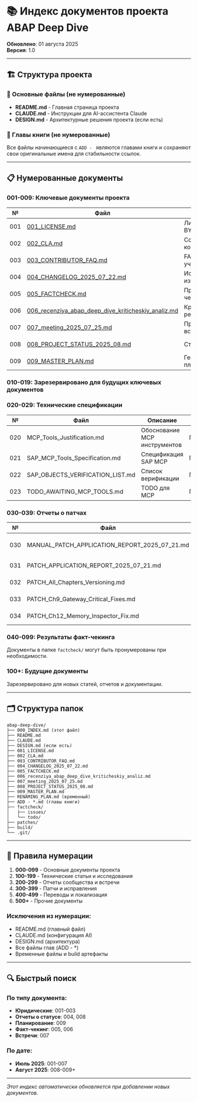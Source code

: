 # 📚 Индекс документов проекта ABAP Deep Dive

**Обновлено**: 01 августа 2025  
**Версия**: 1.0

---

## 🏗️ Структура проекта

### 📌 Основные файлы (не нумерованные)
- **README.md** - Главная страница проекта
- **CLAUDE.md** - Инструкции для AI-ассистента Claude
- **DESIGN.md** - Архитектурные решения проекта (если есть)

### 📖 Главы книги (не нумерованные)
Все файлы начинающиеся с `ADD - ` являются главами книги и сохраняют свои оригинальные имена для стабильности ссылок.

---

## 📋 Нумерованные документы

### 001-009: Ключевые документы проекта
| № | Файл | Описание | Дата |
|---|------|----------|------|
| 001 | [001_LICENSE.md](001_LICENSE.md) | Лицензия CC BY-NC 4.0 | 2025-07-21 |
| 002 | [002_CLA.md](002_CLA.md) | Соглашение контрибьютора | 2025-07-21 |
| 003 | [003_CONTRIBUTOR_FAQ.md](003_CONTRIBUTOR_FAQ.md) | FAQ для участников | 2025-07-21 |
| 004 | [004_CHANGELOG_2025_07_22.md](004_CHANGELOG_2025_07_22.md) | История изменений | 2025-07-22 |
| 005 | [005_FACTCHECK.md](005_FACTCHECK.md) | Процесс факт-чекинга | 2025-07-22 |
| 006 | [006_recenziya_abap_deep_dive_kriticheskiy_analiz.md](006_recenziya_abap_deep_dive_kriticheskiy_analiz.md) | Критическая рецензия | 2025-07-22 |
| 007 | [007_meeting_2025_07_25.md](007_meeting_2025_07_25.md) | Протокол встречи | 2025-07-27 |
| 008 | [008_PROJECT_STATUS_2025_08.md](008_PROJECT_STATUS_2025_08.md) | Статус проекта | 2025-08-01 |
| 009 | [009_MASTER_PLAN.md](009_MASTER_PLAN.md) | Генеральный план | 2025-08-01 |

### 010-019: Зарезервировано для будущих ключевых документов

### 020-029: Технические спецификации
| № | Файл | Описание | Статус |
|---|------|----------|--------|
| 020 | MCP_Tools_Justification.md | Обоснование MCP инструментов | Планируется |
| 021 | SAP_MCP_Tools_Specification.md | Спецификация SAP MCP | Планируется |
| 022 | SAP_OBJECTS_VERIFICATION_LIST.md | Список верификации | Планируется |
| 023 | TODO_AWAITING_MCP_TOOLS.md | TODO для MCP | Планируется |

### 030-039: Отчеты о патчах
| № | Файл | Описание | Статус |
|---|------|----------|--------|
| 030 | MANUAL_PATCH_APPLICATION_REPORT_2025_07_21.md | Ручное применение патчей | Планируется |
| 031 | PATCH_APPLICATION_REPORT_2025_07_21.md | Автоматические патчи | Планируется |
| 032 | PATCH_All_Chapters_Versioning.md | Версионирование глав | Планируется |
| 033 | PATCH_Ch9_Gateway_Critical_Fixes.md | Критические исправления | Планируется |
| 034 | PATCH_Ch12_Memory_Inspector_Fix.md | Исправления Memory Inspector | Планируется |

### 040-099: Результаты факт-чекинга
Документы в папке `factcheck/` могут быть пронумерованы при необходимости.

### 100+: Будущие документы
Зарезервировано для новых статей, отчетов и документации.

---

## 🗂️ Структура папок

```
abap-deep-dive/
├── 000_INDEX.md (этот файл)
├── README.md
├── CLAUDE.md
├── DESIGN.md (если есть)
├── 001_LICENSE.md
├── 002_CLA.md
├── 003_CONTRIBUTOR_FAQ.md
├── 004_CHANGELOG_2025_07_22.md
├── 005_FACTCHECK.md
├── 006_recenziya_abap_deep_dive_kriticheskiy_analiz.md
├── 007_meeting_2025_07_25.md
├── 008_PROJECT_STATUS_2025_08.md
├── 009_MASTER_PLAN.md
├── RENAMING_PLAN.md (временный)
├── ADD - *.md (главы книги)
├── factcheck/
│   ├── issues/
│   └── todo/
├── patches/
├── build/
└── .git/
```

---

## 📝 Правила нумерации

1. **000-099** - Основные документы проекта
2. **100-199** - Технические статьи и исследования
3. **200-299** - Отчеты сообщества и встречи
4. **300-399** - Патчи и исправления
5. **400-499** - Переводы и локализация
6. **500+** - Прочие документы

### Исключения из нумерации:
- README.md (главный файл)
- CLAUDE.md (конфигурация AI)
- DESIGN.md (архитектура)
- Все файлы глав (ADD - *)
- Временные файлы и build артефакты

---

## 🔍 Быстрый поиск

### По типу документа:
- **Юридические**: 001-003
- **Отчеты о статусе**: 004, 008
- **Планирование**: 009
- **Факт-чекинг**: 005, 006
- **Встречи**: 007

### По дате:
- **Июль 2025**: 001-007
- **Август 2025**: 008-009+

---

*Этот индекс автоматически обновляется при добавлении новых документов.*